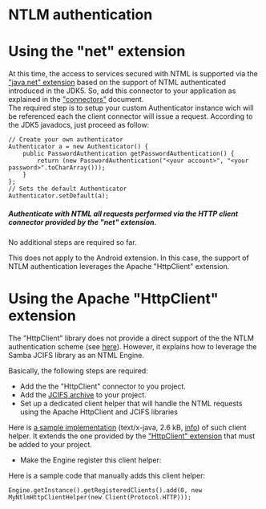 NTLM authentication
===================

Using the "net" extension
=========================

At this time, the access to services secured with NTML is supported via
the ["java.net"
extension](http://web.archive.org/web/20100920234809/http://wiki.restlet.org/docs_2.0/13-restlet/28-restlet/79-restlet.html "Net extension")
based on the support of NTML authenticated introduced in the JDK5. So,
add this connector to your application as explained in the
["connectors"](http://web.archive.org/web/20100920234809/http://wiki.restlet.org/docs_2.0/13-restlet/27-restlet/325-restlet/37-restlet.html "Connectors")
document.\
 The required step is to setup your custom Authenticator instance wich
will be referenced each the client connector will issue a request.
According to the JDK5 javadocs, just proceed as follow:

    // Create your own authenticator
    Authenticator a = new Authenticator() {
        public PasswordAuthentication getPasswordAuthentication() {
            return (new PasswordAuthentication("<your account>", "<your password>".toCharArray()));
        }
    };
    // Sets the default Authenticator
    Authenticator.setDefault(a);

##### Authenticate with NTML all requests performed via the HTTP client connector provided by the "net" extension.

No additional steps are required so far.

This does not apply to the Android extension. In this case, the support
of NTLM authentication leverages the Apache "HttpClient" extension.

Using the Apache "HttpClient" extension
=======================================

The "HttpClient" library does not provide a direct support of the the
NTLM authentication scheme (see
[here](http://web.archive.org/web/20100920234809/http://hc.apache.org/httpcomponents-client/ntlm.html)).
However, it explains how to leverage the Samba JCIFS library as an NTML
Engine.

Basically, the following steps are required:

-   Add the the "HttpClient" connector to you project.
-   Add the [JCIFS
    archive](http://web.archive.org/web/20100920234809/http://jcifs.samba.org/)
    to your project.
-   Set up a dedicated client helper that will handle the NTML requests
    using the Apache HttpClient and JCIFS libraries

Here is [a sample
implementation](http://web.archive.org/web/20100920234809/http://wiki.restlet.org/docs_2.0/363-restlet/version/default/part/AttachmentData/data/MyNtlmHttpClientHelper.java "MyNtlmHttpClientHelper")
(text/x-java, 2.6 kB,
[info](http://web.archive.org/web/20100920234809/http://wiki.restlet.org/docs_2.0/363-restlet.html))
of such client helper. It extends the one provided by the ["HttpClient"
extension](http://web.archive.org/web/20100920234809/http://wiki.restlet.org/docs_2.0/13-restlet/28-restlet/75-restlet.html "Apache HTTP Client extension")
that must be added to your project.

-   Make the Engine register this client helper:

Here is a sample code that manually adds this client helper:

    Engine.getInstance().getRegisteredClients().add(0, new MyNtlmHttpClientHelper(new Client(Protocol.HTTP)));

